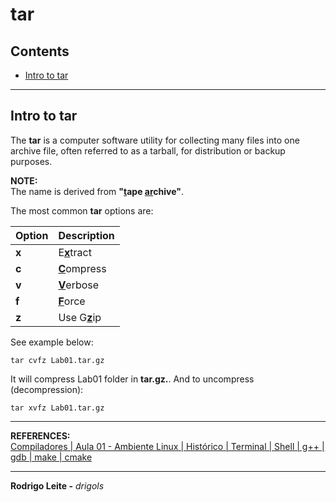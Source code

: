 # tar

## Contents

 - [Intro to tar](#intro)

---

<div id="intro"></div>

## Intro to tar

The **tar** is a computer software utility for collecting many files into one archive file, often referred to as a tarball, for distribution or backup purposes.

**NOTE:**  
The name is derived from **"<u>t</u>ape <u>ar</u>chive"**.

The most common **tar** options are:

| Option | Description         |
|--------|---------------------|
| **x**  | E<u>**x**</u>tract  |
| **c**  | <u>**C**</u>ompress |
| **v**  | <u>**V**</u>erbose  |
| **f**  | <u>**F**</u>orce    |
| **z**  | Use G<u>**z**</u>ip |

See example below:

```
tar cvfz Lab01.tar.gz
```

It will compress Lab01 folder in **tar.gz.**. And to uncompress (decompression):

```
tar xvfz Lab01.tar.gz
```

---

**REFERENCES:**  
[Compiladores | Aula 01 - Ambiente Linux | Histórico | Terminal | Shell | g++ | gdb | make | cmake](https://www.youtube.com/watch?v=JJmf1wlNGeQ&t=1s)  

---

**Rodrigo Leite -** *drigols*
